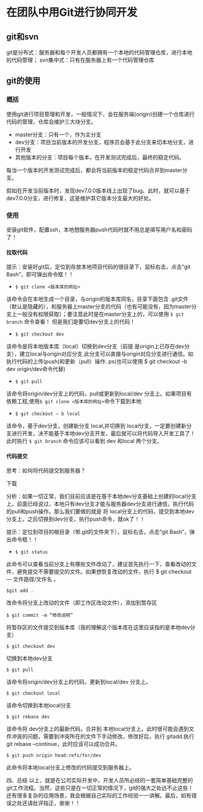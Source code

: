 ﻿# 在团队中用Git进行协同开发

## git和svn

git是分布式：服务器和每个开发人员都拥有一个本地的代码管理仓库，进行本地的代码管理；
svn集中式：只有在服务器上有一个代码管理仓库

## git的使用

### 概括

使用git进行项目管理和开发，一般情况下，会在服务端(origin)创建一个仓库进行代码的管理，仓库会维护三大块分支。

 - master分支：只有一个，作为主分支
 - dev分支：项目当前版本的开发分支，程序员会基于此分支来切本地分支，进行开发
 - 其他版本的分支：项目每个版本，在开发测试完成后，最终的稳定代码。

每当一个版本的开发测试完成后，都会将当前版本的稳定代码合并到master分支。

假如在开发当前版本时，发现dev7.0.0版本线上出现了bug。此时，就可以基于dev7.0.0分支，进行修复，这是维护其它版本分支最大的好处。
 
### 使用

安装git软件，配置ssh，本地想服务器push代码时就不用总是填写用户名和密码了！

#### 拉取代码

提示：安装好git后，定位到存放本地项目代码的很目录下，鼠标右击，点击“git Bash”，即可弹出命令框！！

* `$ git clone <版本库的网址>`

该命令会在本地生成一个目录，与origin的版本库同名，目录下面包含 .git文件（默认是隐藏的），和服务器上master分支的代码（也有可能没有，因为master分支上一般没有权限获取）；要注意此时是在master分支上的，可以使用 `$ git branch` 命令查看！ 但是我们是要切dev分支上的代码！

* `$ git checkout dev`

该命令是将本地版本库（local）切换到dev分支（前提 是origin上已存在dev分支），建立local与origin对应分支.此分支可以直接与origin对应分支进行通信。如执行代码的上传(push)和更新（pull）操作. ps(也可以使用 $ git checkout -b dev origin/dev命令代替)

* `$ git pull`

该命令将origin/dev分支上的代码，pull或更新到local/dev 分支上。如果项目有依赖工程,使用`$ git clone <版本库的网址>`命令下载到本地

* `$ git checkout – b local`

该命令，基于dev分支，创建新分支 local,并切换到 local分支，一定要创建新分支进行开发，决不能基于本地dev分支开发，最后就可以将代码导入开发工具了！此时执行 `$ git branch` 命令应该可以看到 dev 和local 两个分支。

####  代码提交

思考：如何将代码提交到服务器？

下载

分析：如果一切正常，我们目前应该是在基于本地dev分支基础上创建的local分支上，前面已经说过，本地只有dev分支才能与服务器dev分支进行通信，执行代码的pull和push操作。那么我们要做的就是 将 local分支上的代码，提交到本地dev分支上，之后切换到dev分支，执行push命令，就ok了！！

提示：定位到项目的根目录（带.git的文件夹下），鼠标右击，点击“git Bash”，弹出命令框！！

* `$ git status`

此命令可以查看当前分支上有哪些文件改动了，建议首先执行一下，查看改动的文件，避免提交不需要提交的文件。如果想恢复改动的文件，执行 $ git checkout — 文件路径/文件名 。

`$git add .`

改命令将分支上改动的文件（即工作区改动文件），添加到暂存区

`$ git commit -m “修改说明”`

将暂存区的文件提交到版本库（我的理解这个版本库在这里应该指的是本地dev分支）

`$ git checkout dev`

切换到本地dev分支

`$ git pull`

该命令将origin/dev分支上的代码，更新到local/dev 分支上。

`$ git checkout local`

该命令切换到本地local分支

`$ git rebase dev`

该命令将 dev分支上的最新代码，合并到 本地local分支上。此时很可能会遇到文件冲突的问题，需要到冲突所在的文件下手动修改，修改好后，执行 gitadd.执行 git rebase –continue，此时应该可以成功合并。

`$ git push origin head:refs/for/dev`

此命令将本地local分支上修改的代码提交到服务器上。

四、总结 
以上，就是在公司实际开发中，开发人员所必经的一套简单基础完整的git工作流程。当然，这些只是在一切正常的情况下，git的强大之处远不止这些！还有很多复杂的应用场景，我会根据自己实际的工作经验一一讲解。最后，如有错误之处还请批评指正，谢谢！！